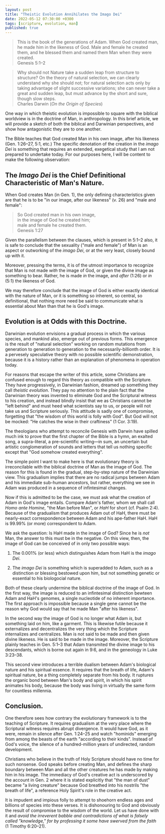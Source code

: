 ```yaml
---
layout: post
title: "Theistic Evolution Annihilates the Imago Dei"
date: 2022-05-12 07:30:00 +0300
tags: [scripture, evolution, man]
published: true
---
```


> This is the book of the generations of Adam. When God created man, he made him in the likeness of
> God. Male and female he created them, and he blessed them and named them Man when they were
> created.  
> Genesis 5:1–2

> Why should not Nature take a sudden leap from structure to structure? On the theory of natural
> selection, we can clearly understand why she should not; for natural selection acts only by taking
> advantage of slight successive variations; she can never take a great and sudden leap, but must
> advance by the short and sure, though slow steps.  
> Charles Darwin (_On the Origin of Species_)

One way in which theistic evolution is impossible to square with the biblical worldview is in the
doctrine of Man, in anthropology. In this brief article, we will provide a sketch of both the
biblical and Darwinian perspectives, and show how antagonistic they are to one another.

The Bible teaches that God created Man in his own image, after his likeness (Gen. 1:26–27, 5:1,
etc.) The specific denotation of the creation in the _imago Dei_ is something that requires an
extended, exegetical study that I am not prepared to undertake today. For our purposes here, I will
be content to make the following observation:

## The _Imago Dei_ is the Chief Definitional Characteristic of Man's Nature.

When God creates Man (in Gen. 1), the only defining characteristics given are
that he is to be "in our image, after our likeness" (v.&nbsp;26) and "male and female":

> So God created man in his own image,  
> in the image of God he created him;  
> male and female he created them.  
> Genesis 1:27

Given the parallelism between the clauses, which is present in 5:1–2 also, it is safe to conclude
that the sexuality ("male and female") of Man is an aspect or outworking of the _imago Dei_, or at
the very least, closely bound up with it.

Moreover, pressing the terms, it is of the utmost importance to recognize that Man is not made
_with_ the image of God, or given the divine image as something to bear. Rather, he is made _in_ the
image, and _after_ (1:26) or _in_ (5:1) the likeness of God.

We may therefore conclude that the image of God is either exactly identical with the nature of Man,
or it is something so inherent, so central, so definitional, that nothing more need be said to
communicate what is essential about Man than that he is God's image.

## Evolution is at Odds with this Doctrine.

Darwinian evolution envisions a gradual process in which the various species, and mankind also,
emerge out of previous forms. This emergence is the result of "natural selection" working on random
mutations from generation to generation to generation to the necessarily-billionth order. It is a
pervesely speculative theory with no possible scientific demonstration, because it is a history
rather than an explanation of phenomena in operation today.

For reasons that escape the writer of this article, some Christians are confused enough to regard
this theory as compatible with the Scripture. They have progressively, in Darwinian fashion,
dreamed up something they call _theistic evolution_. They pay no attention to the plain fact that
the Darwinian theory was invented to eliminate God and the Scriptural witness to his creation, and
instead blindly insist that we as Christians cannot be "left behind" and must heed what scientists
say to us, or people will not take us and Scripture seriously. This attitude is sadly one of
compromise, forgetting that "the wisdom of this world is folly with God". But God will not be
mocked: "He catches the wise in their craftiness" (1 Cor. 3:19).

The theologians who attempt to reconcile Genesis with Darwin have spilled much ink to prove that
the first chapter of the Bible is a hymn, an exalted song, a supra-literal, a pre-scientific
writing—in sum, an uncertain but artistic conglomeration of sounds and letters that tell us nothing
specific except that "God somehow created everything".

The simple point I want to make here is that evolutionary theory is irreconcilable with the biblical
doctrine of Man as the image of God. The reason for this is found in the gradual, step-by-step
nature of the Darwinian view. This gradualism implies that there are no radical jumps between Adam
and his immediate sub-human ancestors, but rather, everything we see in Adam was produced in a
sequence of infintesimal changes.

Now if this is admitted to be the case, we must ask what the creation of Adam in God's image
entails. Compare Adam's father, whom we shall call _Homo ante Homine_, "the Man before Man", or
_HaH_ for short (cf. Psalm 2:4).
Because of the gradualism that produces Adam out of HaH, there must be nearly-exact correspondence
between Adam and his ape-father HaH. HaH is 99.99% (or more) correspondent to Adam.

We ask the question: Is HaH made in the image of God? Since he is _not_ Man, the answer
to this must be in the negative. On this view, then, the image of God can be conceived of in only
two possible ways:

1. The 0.001% (or less) which distinguishes Adam from HaH is the _imago Dei_.

2. The _imago Dei_ is something which is superadded to Adam, such as a distinction or blessing
   bestowed upon him, but not something genetic or essential to his biologocial nature.

Both of these clearly undermine the biblical doctrine of the image of God. In the first way, the
image is reduced to an infintesimal distinction bewteen Adam and HaH's genomes, a single nucleotide
of no inherent importance. The first approach is impossible because a single gene cannot be the
reason why God would say that he made Man "after his likeness".

In the second way the image of God is no longer what Adam _is_, but something laid on him, like a
garment. This is likewise futile because it externalizes and decentralizes the very thing
which the Scripture internalizes and centralizes.
Man is not said to be made and then given divine likeness. He is said to be made in the image.
Moreover, the Scripture plainly teaches in Gen.&nbsp;5:1–3 that Adam transmited the divine image to
his descendants, which is borne out again in 9:6, and in the geneology in Luke 3:23–38.

This second view introduces a terrible dualism between Adam's biological nature and his spiritual
essence. It requires that the breath of life, Adam's spiritual nature, be a thing completely
separate from his body. It ruptures the organic bond between Man's body and spirit, in which his
spirit animates his body, because the body was living in virtually the same form for countless
millennia.

## Conclusion.

One therefore sees how contrary the evolutionary framework is to the teaching of Scripture. It
requires gradualism at the very place where the Scriptural witness requires abrupt divergence. It
would have God, as it were, remain in silence after Gen. 1:24–25 and watch "hominids" emerging from
among the beasts of the earth "according to their kinds". Instead of God's voice, the silence of a
hundred-million years of undirected, random development.

Christians who believe in the truth of Holy Scripture should have no time for such nonsense. God
speaks before creating Man, and defines the sharp boundary between Man and all the other creatures
he has made by making him in his image. The immediacy of God's creative act is underscored by the
account in Gen. 2 where it is stated explicitly that "the man of dust" became "a living creature"
because God breathed into his nostrils "the breath of life", a reference Holy Spirit's role in the
creative act. 

It is impudent and impious folly to attempt to shoehorn endless ages and billions of species into
these verses. It is dishonouring to God and obviously the result of compromise to the wisdom of the
world. Let us have done with it and _avoid the irreverent babble and contradictions of what is
falsely called "knowledge," for by professing it some have swerved from the faith_ (1 Timothy
6:20–21).
